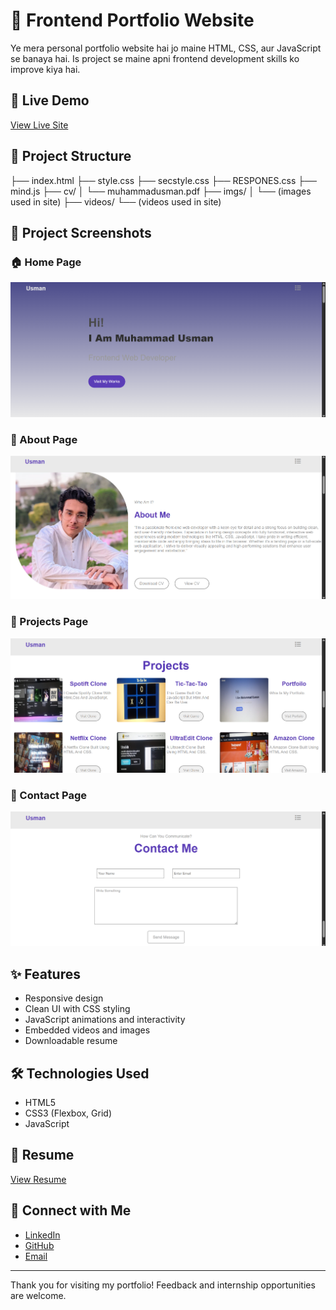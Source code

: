 # 🌟 Frontend Portfolio Website

Ye mera personal portfolio website hai jo maine HTML, CSS, aur JavaScript se banaya hai. Is project se maine apni frontend development skills ko improve kiya hai.

## 🚀 Live Demo

[View Live Site](https://github.com/builtbyusman/Frontend-Portfolio-Website)

## 📁 Project Structure

├── index.html
├── style.css
├── secstyle.css
├── RESPONES.css
├── mind.js
├── cv/
│ └── muhammadusman.pdf
├── imgs/
│ └── (images used in site)
├── videos/
└── (videos used in site)
## 📸 Project Screenshots

### 🏠 Home Page
![Home Page](screenshots/home.png)

### 📄 About Page
![About Page](screenshots/about.png)

### 📄 Projects Page
![Projects Page](screenshots/projects.png)

### 📄 Contact Page
![Contact Page](screenshots/contact.png)

## ✨ Features

- Responsive design
- Clean UI with CSS styling
- JavaScript animations and interactivity
- Embedded videos and images
- Downloadable resume

## 🛠️ Technologies Used

- HTML5
- CSS3 (Flexbox, Grid)
- JavaScript

## 📄 Resume

[View Resume](./CV/muhammadusman.pdf)

## 🔗 Connect with Me

- [LinkedIn](https:www.linkedin.com/in/muhammad-usman-862693367)
- [GitHub](https://github.com/builtbyusman)
- [Email](mailto:developerusman23@gmail.com)

---

Thank you for visiting my portfolio! Feedback and internship opportunities are welcome.

